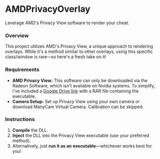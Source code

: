 # AMDPrivacyOverlay

Leverage AMD's Privacy View software to render your cheat.

### Overview
This project utilizes AMD's Privacy View, a unique approach to rendering overlays. While it's a method similar to other overlays, using this specific class/window is rare—so here's a fresh take on it!

### Requirements
- **AMD Privacy View:** This software can only be downloaded via the Radeon Software, which isn't available on Nvidia systems. To simplify, I've included a [Google Drive link](https://drive.google.com/file/d/1mPP4KVVfqv0-P2t-zvY4ZShmcpu3YULE/view) with a RAR file containing the executable.
- **Camera Setup:** Set up Privacy View using your own camera or download ManyCam Virtual Camera. Calibration can be skipped.

### Instructions
1. **Compile** the DLL.
2. **Inject** the DLL into the Privacy View executable (use your preferred method).
3. Alternatively, just **run it as an executable**—whichever works best for you!
